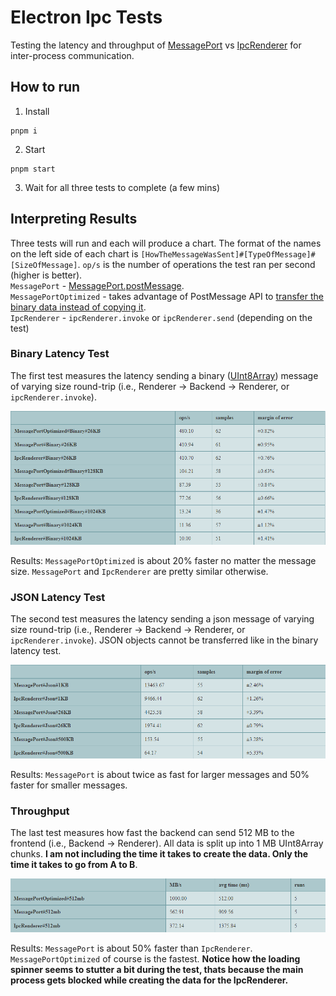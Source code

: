 # Electron Ipc Tests

Testing the latency and throughput of [MessagePort](https://www.electronjs.org/docs/latest/api/message-port-main) vs [IpcRenderer](https://www.electronjs.org/docs/latest/api/ipc-renderer) for inter-process communication. 

## How to run

1. Install
```
pnpm i
```
2. Start
```
pnpm start
```
3. Wait for all three tests to complete (a few mins)

## Interpreting Results

Three tests will run and each will produce a chart. The format of the names on the left side of each chart is `[HowTheMessageWasSent]#[TypeOfMessage]#[SizeOfMessage]`. `op/s` is the number of operations the test ran per second (higher is better).  
`MessagePort` - [MessagePort.postMessage](https://www.electronjs.org/docs/latest/tutorial/message-ports/#worker-process).  
`MessagePortOptimized` - takes advantage of PostMessage API to [transfer the binary data instead of copying it](https://developer.mozilla.org/en-US/docs/Web/API/Worker/postMessage#syntax).  
`IpcRenderer` - `ipcRenderer.invoke` or `ipcRenderer.send` (depending on the test)

### Binary Latency Test

The first test measures the latency sending a binary ([UInt8Array](https://developer.mozilla.org/en-US/docs/Web/JavaScript/Reference/Global_Objects/Uint8Array)) message of varying size round-trip (i.e., Renderer -> Backend -> Renderer, or `ipcRenderer.invoke`).

![Binary Latency Test](img/latency_binary.png)

Results: `MessagePortOptimized` is about 20% faster no matter the message size. `MessagePort` and `IpcRenderer` are pretty similar otherwise.

### JSON Latency Test

The second test measures the latency sending a json message of varying size round-trip (i.e., Renderer -> Backend -> Renderer, or `ipcRenderer.invoke`). JSON objects cannot be transferred like in the binary latency test.

![Binary Latency Test](img/latency_json.png)

Results: `MessagePort` is about twice as fast for larger messages and 50% faster for smaller messages.

### Throughput

The last test measures how fast the backend can send 512 MB to the frontend (i.e., Backend -> Renderer). All data is split up into 1 MB UInt8Array chunks. **I am not including the time it takes to create the data. Only the time it takes to go from A to B**.

![Binary Latency Test](img/throughput..png)

Results: `MessagePort` is about 50% faster than `IpcRenderer`. `MessagePortOptimized` of course is the fastest.
**Notice how the loading spinner seems to stutter a bit during the test, thats because the main process gets blocked while creating the data for the IpcRenderer.**